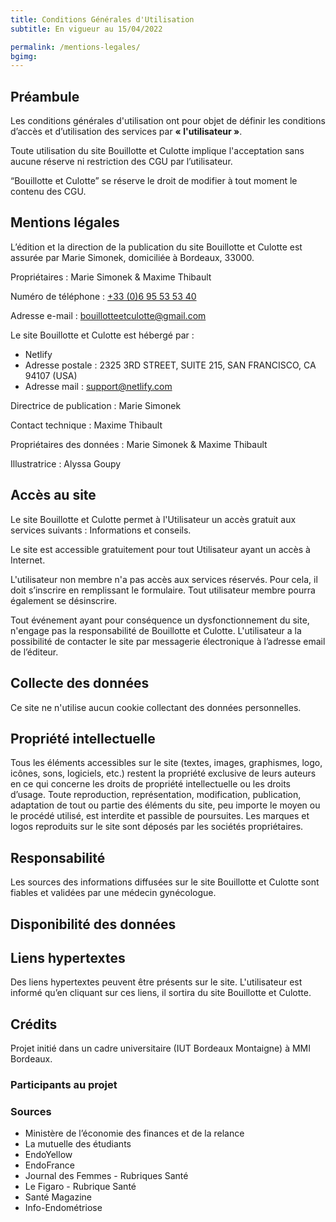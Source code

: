 ```yaml
---
title: Conditions Générales d'Utilisation
subtitle: En vigueur au 15/04/2022

permalink: /mentions-legales/
bgimg:
---
```


<section class="section">
    <div class="container">
        <div class="row justify-content-center">
            <div class="col-lg-8">
                <h2 class="mb-56"><span>Préambule</span></h2>
                <p>Les conditions générales d'utilisation ont pour objet de définir les conditions d’accès et d’utilisation des services par <b>« l'utilisateur »</b>.</p>
                <p>Toute utilisation du site Bouillotte et Culotte implique l'acceptation sans aucune réserve ni restriction des CGU par l’utilisateur.</p>
                <p>“Bouillotte et Culotte” se réserve le droit de modifier à tout moment le contenu des CGU.</p>
            </div>
        </div>
    </div>
</section>
<section class="section">
    <div class="container">
        <div class="row justify-content-center">
            <div class="col-lg-8">
                <h2 class="mb-56"><span>Mentions légales</span></h2>
                <p>L’édition et la direction de la publication du site Bouillotte et Culotte est assurée par Marie Simonek, domiciliée à Bordeaux, 33000.</p>
                <p>Propriétaires : Marie Simonek & Maxime Thibault</p>
                <p>Numéro de téléphone : <a href="tel:+33 6 95 53 53 40">+33 (0)6 95 53 53 40</a></p>
                <p>Adresse e-mail : <a href="mailto:bouillotteetculotte@gmail.com">bouillotteetculotte@gmail.com</a></p>
                <p>Le site Bouillotte et Culotte est hébergé par :</p>
                <ul>
                    <li>Netlify</li>
                    <li>Adresse postale : 2325 3RD STREET, SUITE 215, SAN FRANCISCO, CA 94107 (USA)</li>
                    <li>Adresse mail : <a href="mailto:support@netlify.com">support@netlify.com</a></li>
                </ul>
                <p>Directrice de publication : Marie Simonek</p>
                <p>Contact technique : Maxime Thibault</p>
                <p>Propriétaires des données : Marie Simonek & Maxime Thibault</p>
                <p>Illustratrice : Alyssa Goupy</p>
            </div>
        </div>
    </div>
</section>
<section class="section">
    <div class="container">
        <div class="row justify-content-center">
            <div class="col-lg-8">
                <h2 class="mb-56"><span>Accès au site</span></h2>
                <p>Le site Bouillotte et Culotte permet à l'Utilisateur un accès gratuit aux services suivants : Informations et conseils.</p>
                <p>Le site est accessible gratuitement pour tout Utilisateur ayant un accès à Internet.</p>
                <p>L'utilisateur non membre n'a pas accès aux services réservés. Pour cela, il doit s’inscrire en remplissant le formulaire. Tout utilisateur membre pourra également se désinscrire.</p>
                <p>Tout événement ayant pour conséquence un dysfonctionnement du site, n'engage pas la responsabilité de Bouillotte et Culotte. L'utilisateur a la possibilité de contacter le site par messagerie électronique à l’adresse email de l’éditeur.</p>
            </div>
        </div>
    </div>
</section>
<section class="section">
    <div class="container">
        <div class="row justify-content-center">
            <div class="col-lg-8">
                <h2 class="mb-56"><span>Collecte des données</span></h2>
                <p>Ce site ne n'utilise aucun cookie collectant des données personnelles.</p>
            </div>
        </div>
    </div>
</section>
<section class="section">
    <div class="container">
        <div class="row justify-content-center">
            <div class="col-lg-8">
                <h2 class="mb-56"><span>Propriété intellectuelle</span></h2>
                <p>Tous les éléments accessibles sur le site (textes, images, graphismes, logo, icônes, sons, logiciels, etc.) restent la propriété exclusive de leurs auteurs en ce qui concerne les droits de propriété intellectuelle ou les droits d’usage. Toute reproduction, représentation, modification, publication, adaptation de tout ou partie des éléments du site, peu importe le moyen ou le procédé utilisé, est interdite et passible de poursuites. Les marques et logos reproduits sur le site sont déposés par les sociétés propriétaires.</p>
            </div>
        </div>
    </div>
</section>
<section class="section">
    <div class="container">
        <div class="row justify-content-center">
            <div class="col-lg-8">
                <h2 class="mb-56"><span>Responsabilité</span></h2>
                <p>Les sources des informations diffusées sur le site Bouillotte et Culotte sont fiables et validées par une médecin gynécologue.</p>
            </div>
        </div>
    </div>
</section>
<section class="section">
    <div class="container">
        <div class="row justify-content-center">
            <div class="col-lg-8">
                <h2 class="mb-56"><span>Disponibilité des données</span></h2>
            </div>
        </div>
    </div>
</section>
<section class="section">
    <div class="container">
        <div class="row justify-content-center">
            <div class="col-lg-8">
                <h2 class="mb-56"><span>Liens hypertextes</span></h2>
                <p>Des liens hypertextes peuvent être présents sur le site. L'utilisateur est informé qu’en cliquant sur ces liens, il sortira du site Bouillotte et Culotte.</p>
            </div>
        </div>
    </div>
</section>
<section class="section">
    <div class="container">
        <div class="row justify-content-center">
            <div class="col-lg-8">
                <h2 class="mb-56"><span>Crédits</span></h2>
                <p>Projet initié dans un cadre universitaire (IUT Bordeaux Montaigne) à MMI Bordeaux.</p>
                <h3>Participants au projet</h3>
                <h3>Sources</h3>
                <ul>
                    <li>Ministère de l’économie des finances et de la relance</li>
                    <li>La mutuelle des étudiants</li>
                    <li>EndoYellow</li>
                    <li>EndoFrance</li>
                    <li>Journal des Femmes - Rubriques Santé</li>
                    <li>Le Figaro - Rubrique Santé</li>
                    <li>Santé Magazine</li>
                    <li>Info-Endométriose</li>
                </ul>
                <!-- <p>Le contenu de ce site a été lu et validé par des gynécologues : Lucio Gambini.</p> -->
            </div>
        </div>
    </div>
</section>